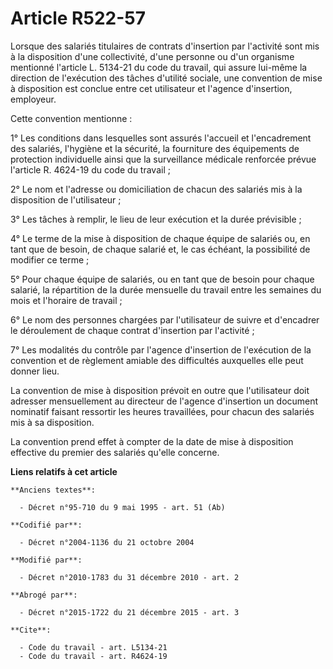 # Article R522-57

Lorsque des salariés titulaires de contrats d'insertion par l'activité sont mis à la disposition d'une collectivité, d'une
personne ou d'un organisme mentionné l'article L. 5134-21 du code du travail, qui assure lui-même la direction de l'exécution
des tâches d'utilité sociale, une convention de mise à disposition est conclue entre cet utilisateur et l'agence d'insertion,
employeur. 

Cette convention mentionne : 

1° Les conditions dans lesquelles sont assurés l'accueil et l'encadrement des salariés, l'hygiène et la sécurité, la
fourniture des équipements de protection individuelle ainsi que la surveillance médicale renforcée prévue l'article R.
4624-19 du code du travail ; 

2° Le nom et l'adresse ou domiciliation de chacun des salariés mis à la disposition de l'utilisateur ; 

3° Les tâches à remplir, le lieu de leur exécution et la durée prévisible ; 

4° Le terme de la mise à disposition de chaque équipe de salariés ou, en tant que de besoin, de chaque salarié et, le cas
échéant, la possibilité de modifier ce terme ; 

5° Pour chaque équipe de salariés, ou en tant que de besoin pour chaque salarié, la répartition de la durée mensuelle du
travail entre les semaines du mois et l'horaire de travail ; 

6° Le nom des personnes chargées par l'utilisateur de suivre et d'encadrer le déroulement de chaque contrat d'insertion par
l'activité ; 

7° Les modalités du contrôle par l'agence d'insertion de l'exécution de la convention et de règlement amiable des difficultés
auxquelles elle peut donner lieu. 

La convention de mise à disposition prévoit en outre que l'utilisateur doit adresser mensuellement au directeur de l'agence
d'insertion un document nominatif faisant ressortir les heures travaillées, pour chacun des salariés mis à sa disposition. 

La convention prend effet à compter de la date de mise à disposition effective du premier des salariés qu'elle concerne.

**Liens relatifs à cet article**

	**Anciens textes**:

	  - Décret n°95-710 du 9 mai 1995 - art. 51 (Ab)

	**Codifié par**:

	  - Décret n°2004-1136 du 21 octobre 2004

	**Modifié par**:

	  - Décret n°2010-1783 du 31 décembre 2010 - art. 2

	**Abrogé par**:

	  - Décret n°2015-1722 du 21 décembre 2015 - art. 3

	**Cite**:

	  - Code du travail - art. L5134-21
	  - Code du travail - art. R4624-19
